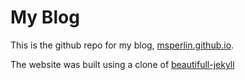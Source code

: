 # My Blog

This is the github repo for my blog, [msperlin.github.io](msperlin.github.io).

The website was built using a clone of [beautifull-jekyll](http://deanattali.com/beautiful-jekyll)
